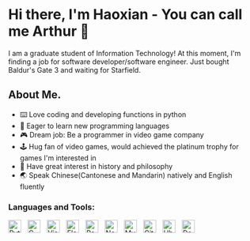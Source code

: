 # Hi there, I'm Haoxian - You can call me Arthur 👋 
I am a graduate student of Information Technology! At this moment, I'm finding a job for software developer/software engineer.
Just bought Baldur's Gate 3 and waiting for Starfield.

## About Me.

- :keyboard: Love coding and developing functions in python 
- :battery: Eager to learn new programming languages
- :video_game: Dream job: Be a programmer in video game company
- :joystick: Hug fan of video games, would achieved the platinum trophy for games I'm interested in
- :closed_book: Have great interest in history and philosophy
- :earth_asia:  Speak Chinese(Cantonese and Mandarin) natively and English fluently

### Languages and Tools:

<img align="left" alt="Python" width="26px" src="https://simpleicons.org/icons/python.svg" style="padding-right:10px;" />
<img align="left" alt="C" width="26px" src="https://simpleicons.org/icons/c.svg" style="padding-right:10px;" />
<img align="left" alt="Visual Studio Code" width="26px" src="https://simpleicons.org/icons/visualstudiocode.svg" style="padding-right:10px;"/>
<img align="left" alt="Flask" width="26px" src="https://simpleicons.org/icons/flask.svg" style="padding-right:10px;" />
<img align="left" alt="React" width="26px" src="https://simpleicons.org/icons/react.svg" style="padding-right:10px;" />
<img align="left" alt="Node.js" width="26px" src="https://simpleicons.org/icons/nodedotjs.svg" style="padding-right:10px;" />
<img align="left" alt="MySQL" width="26px" src="https://simpleicons.org/icons/mysql.svg" style="padding-right:10px;" />
<img align="left" alt="Git" width="26px" src="https://simpleicons.org/icons/git.svg" style="padding-right:10px;" />
<img align="left" alt="Ubuntu" width="26px" src="https://simpleicons.org/icons/ubuntu.svg" style="padding-right:10px;" />
<img align="left" alt="Dash" width="26px" src="https://simpleicons.org/icons/dash.svg" style="padding-right:10px;" />


<br />
<br />

